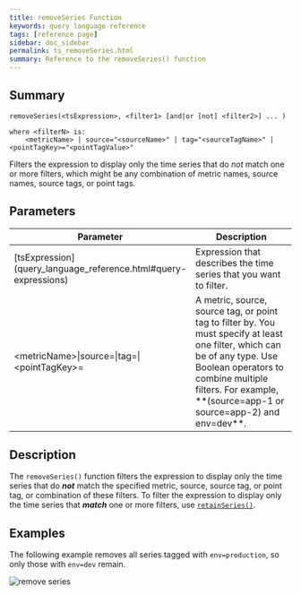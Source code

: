 ```yaml
---
title: removeSeries Function
keywords: query language reference
tags: [reference page]
sidebar: doc_sidebar
permalink: ts_removeSeries.html
summary: Reference to the removeSeries() function
---
```


## Summary
```
removeSeries(<tsExpression>, <filter1> [and|or [not] <filter2>] ... )

where <filterN> is:
    <metricName> | source="<sourceName>" | tag="<sourceTagName>" | <pointTagKey>="<pointTagValue>"
```
Filters the expression to display only the time series that do <em>not</em> match one or more filters, which might be any combination of metric names, source names, source tags, or point tags.

## Parameters
<table style="width: 100%;">
<tbody>
<thead>
<tr><th width="40%">Parameter</th><th width="60%">Description</th></tr>
</thead>
<tr>
<td markdown="span"> [tsExpression](query_language_reference.html#query-expressions)</td>
<td>Expression that describes the time series that you want to filter.</td>
</tr>
<tr>
<td>&lt;metricName&gt;&vert;source=&vert;tag=&vert;&lt;pointTagKey&gt;=</td>
<td markdown="span">A metric, source, source tag, or point tag to filter by. You must specify at least one filter, which can be of any type. Use Boolean operators to combine multiple filters. For example, <br>**(source=app-1 or source=app-2) and env=dev**.</td></tr>
</tbody>
</table>

## Description

The `removeSeries()` function filters the expression to display only the time series that do <strong><em>not</em></strong> match the specified metric, source, source tag, or point tag, or combination of these filters. To filter the expression to display only the time series that  <strong><em>match</em></strong> one or more filters, use [`retainSeries()`](ts_retainSeries.html).

<!---At times, a simpler way to remove series is to use Boolean operators. For example, instead of:
```
removeSeries(ts("smp-fax*.count", source="-eq"), "smp-fax*.metrics.wavefront.*")
```
you can call:

```
ts("smp-fax*.count" and not "smp-fax*.metrics.wavefront.*", source="-eq*")`
```
--->


## Examples

The following example removes all series tagged with `env=production`, so only those with `env=dev` remain.

![remove series](images/ts_remove_series.png)
